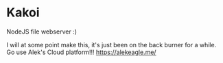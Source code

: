 # Kakoi
NodeJS file webserver :)

I will at some point make this, it's just been on the back burner for a while. Go use Alek's Cloud platform!!! https://alekeagle.me/
